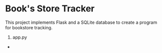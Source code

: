 # Book's Store Tracker

This project implements Flask and a SQLite database to create a program for bookstore tracking.

1. app.py 
- 
